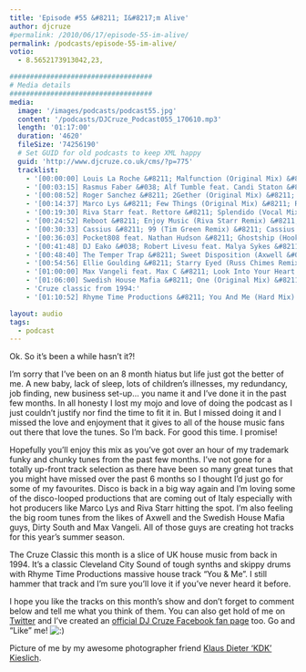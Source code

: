 ```yaml
---
title: 'Episode #55 &#8211; I&#8217;m Alive'
author: djcruze
#permalink: /2010/06/17/episode-55-im-alive/
permalink: /podcasts/episode-55-im-alive/
votio:
  - 8.5652173913042,23,

###################################
# Media details
###################################
media:
  image: '/images/podcasts/podcast55.jpg'
  content: '/podcasts/DJCruze_Podcast055_170610.mp3'
  length: '01:17:00'
  duration: '4620'
  fileSize: '74256190'
  # Set GUID for old podcasts to keep XML happy
  guid: 'http://www.djcruze.co.uk/cms/?p=775'
  tracklist:
    - '[00:00:00] Louis La Roche &#8211; Malfunction (Original Mix) &#8211; Ever After'
    - '[00:03:15] Rasmus Faber &#038; Alf Tumble feat. Candi Staton &#8211; Wilder Side (Original Mix) &#8211; Defected'
    - '[00:08:52] Roger Sanchez &#8211; 2Gether (Original Mix) &#8211; Stealth Records'
    - '[00:14:37] Marco Lys &#8211; Few Things (Original Mix) &#8211; Rising Music'
    - '[00:19:30] Riva Starr feat. Rettore &#8211; Splendido (Vocal Mix) &#8211; Snatch! Records'
    - '[00:24:52] Reboot &#8211; Enjoy Music (Riva Starr Remix) &#8211; Defected'
    - '[00:30:33] Cassius &#8211; 99 (Tim Green Remix) &#8211; Cassius Records'
    - '[00:36:03] Pocket808 feat. Nathan Hudson &#8211; Ghostship (Hook N Sling Remix) &#8211; Hussle Recordings'
    - '[00:41:48] DJ Eako &#038; Robert Livesu feat. Malya Sykes &#8211; Shine On (Eako &#038; Livesu Steel Mix) &#8211; CR2 Records'
    - '[00:48:40] The Temper Trap &#8211; Sweet Disposition (Axwell &#038; Dirty South Remix) &#8211; Infectious Records'
    - '[00:54:56] Ellie Goulding &#8211; Starry Eyed (Russ Chimes Remix) &#8211; Polydor / Cassius &#8211; The Sound Of Violence (Acapella)'
    - '[01:00:00] Max Vangeli feat. Max C &#8211; Look Into Your Heart (Original Mix) &#8211; U-Boot'
    - '[01:06:00] Swedish House Mafia &#8211; One (Original Mix) &#8211; SHM'
    - 'Cruze classic from 1994:'
    - '[01:10:52] Rhyme Time Productions &#8211; You And Me (Hard Mix) &#8211; Cleveland City Records'

layout: audio
tags:
  - podcast
---
```


Ok. So it&#8217;s been a while hasn&#8217;t it?!

I&#8217;m sorry that I&#8217;ve been on an 8 month hiatus but life just got the better of me. A new baby, lack of sleep, lots of children&#8217;s illnesses, my redundancy, job finding, new business set-up&#8230; you name it and I&#8217;ve done it in the past few months. In all honesty I lost my mojo and love of doing the podcast as I just couldn&#8217;t justify nor find the time to fit it in. But I missed doing it and I missed the love and enjoyment that it gives to all of the house music fans out there that love the tunes. So I&#8217;m back. For good this time. I promise!

Hopefully you&#8217;ll enjoy this mix as you&#8217;ve got over an hour of my trademark funky and chunky tunes from the past few months. I&#8217;ve not gone for a totally up-front track selection as there have been so many great tunes that you might have missed over the past 6 months so I thought I&#8217;d just go for some of my favourites. Disco is back in a big way again and I&#8217;m loving some of the disco-looped productions that are coming out of Italy especially with hot producers like Marco Lys and Riva Starr hitting the spot. I&#8217;m also feeling the big room tunes from the likes of Axwell and the Swedish House Mafia guys, Dirty South and Max Vangeli. All of those guys are creating hot tracks for this year&#8217;s summer season.

The Cruze Classic this month is a slice of UK house music from back in 1994. It&#8217;s a classic Cleveland City Sound of tough synths and skippy drums with Rhyme Time Productions massive house track &#8220;You &#038; Me&#8221;. I still hammer that track and I&#8217;m sure you&#8217;ll love it if you&#8217;ve never heard it before.

I hope you like the tracks on this month&#8217;s show and don&#8217;t forget to comment below and tell me what you think of them. You can also get hold of me on [Twitter][2] and I&#8217;ve created an [official DJ Cruze Facebook fan page][3] too. Go and &#8220;Like&#8221; me! <img src="http://www.djcruze.co.uk/cms/wp-includes/images/smilies/icon_smile.gif" alt=":)" class="wp-smiley" />

Picture of me by my awesome photographer friend [Klaus Dieter &#8216;KDK&#8217; Kieslich][6].

[1]: http://www.djcruze.co.uk/cms/wp-content/uploads/2010/06/podcast55.jpg
[2]: http://twitter.com/djcruze
[3]: http://www.facebook.com/housedjcruze
[4]: http://www.djcruze.co.uk/cms/wp-content/DownloadButton.gif
[5]: http://www.djcruzeaudio.co.uk/podcasts/DJCruze_Podcast055_170610.mp3
[6]: http://www.facebook.com/kdk74FOTO
